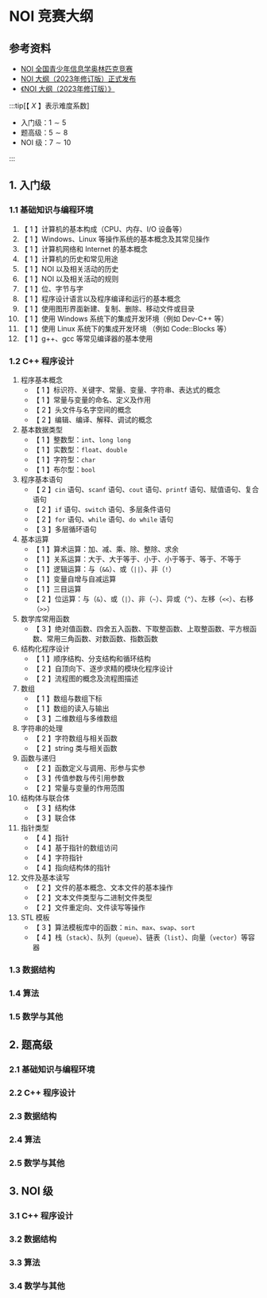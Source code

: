 # NOI 竞赛大纲

## 参考资料

- [NOI 全国青少年信息学奥林匹克竞赛](https://www.noi.cn)
- [NOI 大纲（2023年修订版）正式发布](https://www.noi.cn/xw/2023-03-15/788060.shtml)
- [《NOI 大纲（2023年修订版）》](https://www.noi.cn/upload/resources/file/2023/03/15/1fa58eac9c412e01ce3c89c761058a43.pdf)

:::tip[【 $X$ 】表示难度系数]

- 入门级：$1 \sim 5$
- 题高级：$5 \sim 8$
- NOI 级：$7 \sim 10$

:::

## 1. 入门级

### 1.1 基础知识与编程环境

1. 【 $1$ 】计算机的基本构成（CPU、内存、I/O 设备等）
2. 【 $1$ 】Windows、Linux 等操作系统的基本概念及其常见操作
3. 【 $1$ 】计算机网络和 Internet 的基本概念
4. 【 $1$ 】计算机的历史和常见用途
5. 【 $1$ 】NOI 以及相关活动的历史
6. 【 $1$ 】NOI 以及相关活动的规则
7. 【 $1$ 】位、字节与字
8. 【 $1$ 】程序设计语言以及程序编译和运行的基本概念
9. 【 $1$ 】使用图形界面新建、复制、删除、移动文件或目录
10. 【 $1$ 】使用 Windows 系统下的集成开发环境（例如 Dev-C++ 等）
11. 【 $1$ 】使用 Linux 系统下的集成开发环境 （例如 Code::Blocks 等）
12. 【 $1$ 】g++、gcc 等常见编译器的基本使用

### 1.2 C++ 程序设计

1. 程序基本概念
	- 【 $1$ 】标识符、关键字、常量、变量、字符串、表达式的概念
	- 【 $1$ 】常量与变量的命名、定义及作用
	- 【 $2$ 】头文件与名字空间的概念
	- 【 $2$ 】编辑、编译、解释、调试的概念
2. 基本数据类型
	- 【 $1$ 】整数型：`int`、`long long`
	- 【 $1$ 】实数型：`float`、`double`
	- 【 $1$ 】字符型：`char`
	- 【 $1$ 】布尔型：`bool`
3. 程序基本语句
	- 【 $2$ 】`cin` 语句、`scanf` 语句、`cout` 语句、`printf` 语句、赋值语句、复合语句
	- 【 $2$ 】`if` 语句、`switch` 语句、多层条件语句
	- 【 $2$ 】`for` 语句、`while` 语句、`do while` 语句
	- 【 $3$ 】多层循环语句
4. 基本运算
	- 【 $1$ 】算术运算：加、减、乘、除、整除、求余
	- 【 $1$ 】关系运算：大于、大于等于、小于、小于等于、等于、不等于
	- 【 $1$ 】逻辑运算：与（`&&`）、或（`||`）、非（`!`）
	- 【 $1$ 】变量自增与自减运算
	- 【 $1$ 】三目运算
	- 【 $2$ 】位运算：与（`&`）、或（`|`）、非（`~`）、异或（`^`）、左移（`<<`）、右移（`>>`）
5. 数学库常用函数
	- 【 $3$ 】绝对值函数、四舍五入函数、下取整函数、上取整函数、平方根函数、常用三角函数、对数函数、指数函数
6. 结构化程序设计
	- 【 $1$ 】顺序结构、分支结构和循环结构
	- 【 $2$ 】自顶向下、逐步求精的模块化程序设计
	- 【 $2$ 】流程图的概念及流程图描述
7. 数组
	- 【 $1$ 】数组与数组下标
	- 【 $1$ 】数组的读入与输出
	- 【 $3$ 】二维数组与多维数组
8. 字符串的处理
	- 【 $2$ 】字符数组与相关函数
	- 【 $2$ 】string 类与相关函数
9. 函数与递归
	- 【 $2$ 】函数定义与调用、形参与实参
	- 【 $3$ 】传值参数与传引用参数
	- 【 $2$ 】常量与变量的作用范围
10. 结构体与联合体
	- 【 $3$ 】结构体
	- 【 $3$ 】联合体
11. 指针类型
	- 【 $4$ 】指针
	- 【 $4$ 】基于指针的数组访问
	- 【 $4$ 】字符指针
	- 【 $4$ 】指向结构体的指针
12. 文件及基本读写
	- 【 $2$ 】文件的基本概念、文本文件的基本操作
	- 【 $2$ 】文本文件类型与二进制文件类型
	- 【 $2$ 】文件重定向、文件读写等操作
13. STL 模板
	- 【 $3$ 】算法模板库中的函数：`min`、`max`、`swap`、`sort`
	- 【 $4$ 】栈（`stack`）、队列（`queue`）、链表（`list`）、向量（`vector`）等容器

### 1.3 数据结构

### 1.4 算法

### 1.5 数学与其他

## 2. 题高级

### 2.1 基础知识与编程环境

### 2.2 C++ 程序设计

### 2.3 数据结构

### 2.4 算法

### 2.5 数学与其他

## 3. NOI 级

### 3.1 C++ 程序设计

### 3.2 数据结构

### 3.3 算法

### 3.4 数学与其他